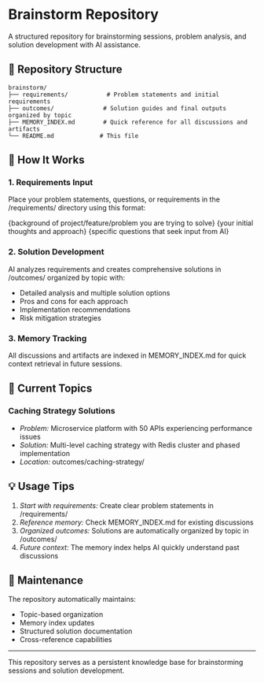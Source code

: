 # Brainstorm Repository

A structured repository for brainstorming sessions, problem analysis, and solution development with AI assistance.

## 📁 Repository Structure

```
brainstorm/
├── requirements/           # Problem statements and initial requirements
├── outcomes/              # Solution guides and final outputs organized by topic
├── MEMORY_INDEX.md        # Quick reference for all discussions and artifacts
└── README.md             # This file
```

## 🚀 How It Works

### 1. Requirements Input
Place your problem statements, questions, or requirements in the /requirements/ directory using this format:

{background of project/feature/problem you are trying to solve}
{your initial thoughts and approach}
{specific questions that seek input from AI}


### 2. Solution Development
AI analyzes requirements and creates comprehensive solutions in /outcomes/ organized by topic with:
- Detailed analysis and multiple solution options
- Pros and cons for each approach
- Implementation recommendations
- Risk mitigation strategies

### 3. Memory Tracking
All discussions and artifacts are indexed in MEMORY_INDEX.md for quick context retrieval in future sessions.

## 🎯 Current Topics

### Caching Strategy Solutions
- *Problem:* Microservice platform with 50 APIs experiencing performance issues
- *Solution:* Multi-level caching strategy with Redis cluster and phased implementation
- *Location:* outcomes/caching-strategy/

## 💡 Usage Tips

1. *Start with requirements:* Create clear problem statements in /requirements/
2. *Reference memory:* Check MEMORY_INDEX.md for existing discussions
3. *Organized outcomes:* Solutions are automatically organized by topic in /outcomes/
4. *Future context:* The memory index helps AI quickly understand past discussions

## 🔄 Maintenance

The repository automatically maintains:
- Topic-based organization
- Memory index updates
- Structured solution documentation
- Cross-reference capabilities

---

This repository serves as a persistent knowledge base for brainstorming sessions and solution development.
